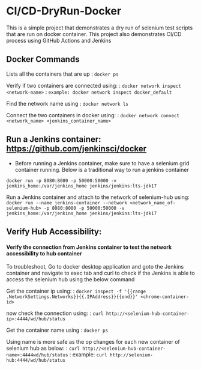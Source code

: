 # CI/CD-DryRun-Docker

This is a simple project that demonstrates a dry run of selenium test scripts that are run on docker container. This
project also demonstrates CI/CD process using GitHub Actions and Jenkins

## Docker Commands

Lists all the containers that are up
: `docker ps`

Verify if two containers are connected using:
: `docker network inspect <network-name>`
: `example: docker network inspect docker_default`

Find the network name using
: `docker network ls`

Connect the two containers in docker using:
: `docker network connect <network_name> <jenkins_container_name>`

## Run a Jenkins container: https://github.com/jenkinsci/docker

* Before running a Jenkins container, make sure to have a selenium grid container running. Below is a traditional way to
  run a jenkins container

`docker run -p 8080:8080 -p 50000:50000 -v jenkins_home:/var/jenkins_home jenkins/jenkins:lts-jdk17`

Run a Jenkins container and attach to the network of selenium-hub using:
`docker run --name jenkins-container --network <network_name_of-selenium-hub> -p 8080:8080 -p 50000:50000 -v jenkins_home:/var/jenkins_home jenkins/jenkins:lts-jdk17`

## Verify Hub Accessibility:

#### Verify the connection from Jenkins container to test the network accessibility to hub container

To troubleshoot, Go to docker desktop application and goto the Jenkins container and navigate to exec tab and curl to
check if the Jenkins is able to access the selenium hub using the below command

Get the container ip using:
: `docker inspect -f '{{range .NetworkSettings.Networks}}{{.IPAddress}}{{end}}' <chrome-container-id>`

now check the connection using:
: `curl http://<selenium-hub-container-ip>:4444/wd/hub/status`

Get the container name using : `docker ps`

Using name is more safe as the op changes for each new container of selenium hub as below:
: `curl http://<selenium-hub-container-name>:4444wd/hub/status`
: example: `curl http://selenium-hub:4444/wd/hub/status`



